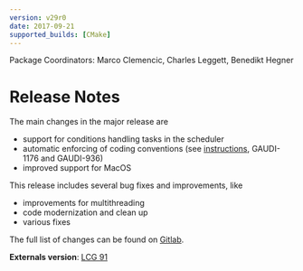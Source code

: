 ```yaml
---
version: v29r0
date: 2017-09-21
supported_builds: [CMake]
---
```

Package Coordinators: Marco Clemencic, Charles Leggett, Benedikt Hegner

# Release Notes

The main changes in the major release are

* support for conditions handling tasks in the scheduler
* automatic enforcing of coding conventions (see [instructions](/gaudi/doxygen/v29r0/), GAUDI-1176 and GAUDI-936)
* improved support for MacOS

This release includes several bug fixes and improvements, like

* improvements for multithreading
* code modernization and clean up
* various fixes

The full list of changes can be found on [Gitlab](https://gitlab.cern.ch/gaudi/Gaudi/merge_requests?milestone_title=v29r0&scope=all&state=merged).

**Externals version**: [LCG 91](http://lcgsoft.web.cern.ch/lcgsoft/release/91/)
